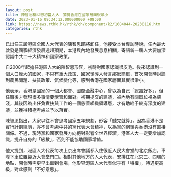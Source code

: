 ```yaml
---
layout: post
title: 陳智思稱回想初當人大　驚覺香港在國家層面很渺小
date: 2023-01-16 09:34:12.000000000 +08:00
link: https://news.rthk.hk/rthk/ch/component/k2/1684044-20230116.htm
categories: rthk
---
```


已出任三屆港區全國人大代表的陳智思即將卸任，他接受本台專訪時說，任內最大啟發是國家經濟發展遠超預期，本港與內地發展息息相關，寄語新一屆人大要加深認識中共二十大精神和國家政策。

自2008年起擔任港區人大的陳智思形容，初時對國家認識很皮毛。後來認識到一個人口龐大的國家，不只有重大政策、國家領導人發言那麽簡單，首次開會時討論到農民問題、扶貧政策、氣候變化等，感到香港在國家層面其實很渺小。

他表示，香港是國家的一個大都會、國際金融中心，曾以為自己「認識好多」，但任職後才發現很多事情要學習和面對。初期提交的建議，被內地有關單位視為膚淺，其後因為出任負責扶貧工作的一個慈善組織領導層，才有助給予較有深度的建議，並獲得積極考慮並予以落實。

陳智思指出，大家以往不會思考國家五年規劃，形容「聽完就算」，因為香港不是實行計劃經濟，亦不會考慮中共的黨代表大會精神，以為黨的綱領與香港沒有直接關係。不過，現時黨和國家發展方向絕對影響全世界經濟，港區人大一定要增加認識，提升自身的「級數」，否則不能協助國家增值。

他又提到，港區人大代表每次上京出席會議都入住很近人民大會堂的北京飯店，車隊下車位置靠近大會堂門口。相對其他地方的人大代表，安排住在北京三、四環的地點，開會時需更早出車到會場，他形容港區人大代表似乎有「特權」，待遇更高級，對此感到「不好意思」。
